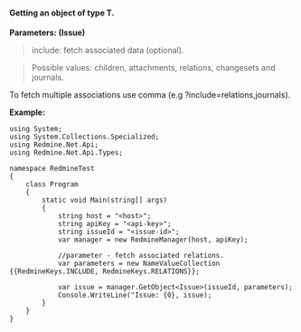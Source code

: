 #### Getting an object of type T. ####

**Parameters: (Issue)**

> include: fetch associated data (optional).

> Possible values: children, attachments, relations, changesets and journals.

To fetch multiple associations use comma (e.g ?include=relations,journals).

**Example:**
```
using System;
using System.Collections.Specialized;
using Redmine.Net.Api;
using Redmine.Net.Api.Types;

namespace RedmineTest
{
    class Program
    {
        static void Main(string[] args)
        {
            string host = "<host>";
            string apiKey = "<api-key>";
            string issueId = "<issue-id>";
            var manager = new RedmineManager(host, apiKey);

            //parameter - fetch associated relations.
            var parameters = new NameValueCollection {{RedmineKeys.INCLUDE, RedmineKeys.RELATIONS}};
      
            var issue = manager.GetObject<Issue>(issueId, parameters);
            Console.WriteLine("Issue: {0}, issue);
        }
    }
}
```